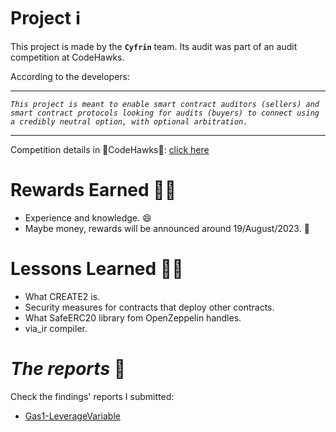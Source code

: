 # Project ℹ️

This project is made by the **`Cyfrin`** team. Its audit was part of an audit competition at CodeHawks.

According to the developers:

---

_`This project is meant to enable smart contract auditors (sellers) and smart contract protocols looking for audits (buyers) to connect using a credibly neutral option, with optional arbitration.`_

---

Competition details in 🦅CodeHawks🦅: [click here](https://www.codehawks.com/contests/cljyfxlc40003jq082s0wemya)

# Rewards Earned 💸🧠

- Experience and knowledge. 😄
- Maybe money, rewards will be announced around 19/August/2023. 💸

# Lessons Learned 🧑‍💻

- What CREATE2 is.
- Security measures for contracts that deploy other contracts.
- What SafeERC20 library fom OpenZeppelin handles.
- via_ir compiler.

# _The reports_ 📝

Check the findings' reports I submitted:

- [Gas1-LeverageVariable](https://github.com/CarlosAlegreUr/Audits-By-CarlosAlegreUr/tree/main/reports/2023-07-escrow/Gas1-LeverageVariable-CarlosAlegreUr.md)
